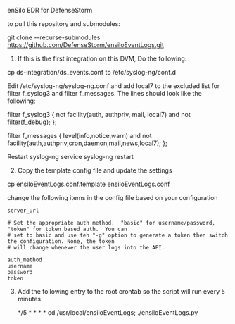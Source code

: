 enSilo EDR for DefenseStorm

to pull this repository and submodules:

git clone --recurse-submodules https://github.com/DefenseStorm/ensiloEventLogs.git

1. If this is the first integration on this DVM, Do the following:

  cp ds-integration/ds_events.conf to /etc/syslog-ng/conf.d

  Edit /etc/syslog-ng/syslog-ng.conf and add local7 to the excluded list for filter f_syslog3 and filter f_messages. The lines should look like the following:

filter f_syslog3 { not facility(auth, authpriv, mail, local7) and not filter(f_debug); };

filter f_messages { level(info,notice,warn) and not facility(auth,authpriv,cron,daemon,mail,news,local7); };


  Restart syslog-ng
    service syslog-ng restart

2. Copy the template config file and update the settings

  cp ensiloEventLogs.conf.template ensiloEventLogs.conf

  change the following items in the config file based on your configuration

	server_url
	
	# Set the appropriate auth method.  "basic" for username/password, "token" for token based auth.  You can 
	# set to basic and use teh "-g" option to generate a token then switch the configuration. None, the token
	# will change whenever the user logs into the API.

	auth_method
	username
	password
	token

3. Add the following entry to the root crontab so the script will run every
   5 minutes

   */5 * * * * cd /usr/local/ensiloEventLogs; ./ensiloEventLogs.py
